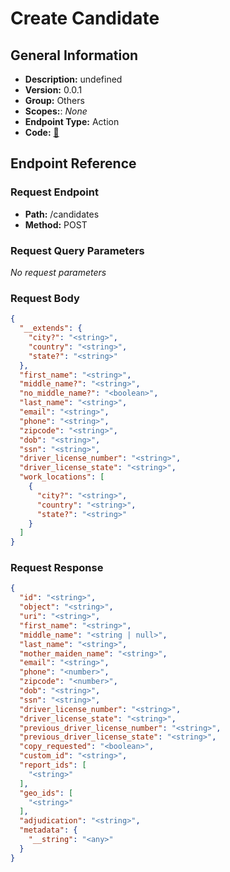 # Create Candidate

## General Information

- **Description:** undefined
- **Version:** 0.0.1
- **Group:** Others
- **Scopes:**: _None_
- **Endpoint Type:** Action
- **Code:** [🔗](https://github.com/NangoHQ/integration-templates/tree/main/integrations/checkr-partner/actions/create-candidate.ts)

## Endpoint Reference

### Request Endpoint

- **Path:** /candidates
- **Method:** POST

### Request Query Parameters

_No request parameters_

### Request Body

```json
{
  "__extends": {
    "city?": "<string>",
    "country": "<string>",
    "state?": "<string>"
  },
  "first_name": "<string>",
  "middle_name?": "<string>",
  "no_middle_name?": "<boolean>",
  "last_name": "<string>",
  "email": "<string>",
  "phone": "<string>",
  "zipcode": "<string>",
  "dob": "<string>",
  "ssn": "<string>",
  "driver_license_number": "<string>",
  "driver_license_state": "<string>",
  "work_locations": [
    {
      "city?": "<string>",
      "country": "<string>",
      "state?": "<string>"
    }
  ]
}
```

### Request Response

```json
{
  "id": "<string>",
  "object": "<string>",
  "uri": "<string>",
  "first_name": "<string>",
  "middle_name": "<string | null>",
  "last_name": "<string>",
  "mother_maiden_name": "<string>",
  "email": "<string>",
  "phone": "<number>",
  "zipcode": "<number>",
  "dob": "<string>",
  "ssn": "<string>",
  "driver_license_number": "<string>",
  "driver_license_state": "<string>",
  "previous_driver_license_number": "<string>",
  "previous_driver_license_state": "<string>",
  "copy_requested": "<boolean>",
  "custom_id": "<string>",
  "report_ids": [
    "<string>"
  ],
  "geo_ids": [
    "<string>"
  ],
  "adjudication": "<string>",
  "metadata": {
    "__string": "<any>"
  }
}
```
